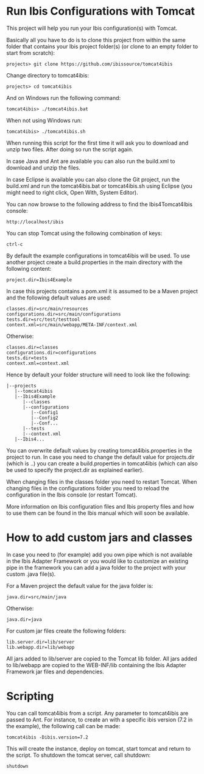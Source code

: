 # Run Ibis Configurations with Tomcat

This project will help you run your Ibis configuration(s) with Tomcat.

Basically all you have to do is to clone this project from within the same
folder that contains your Ibis project folder(s) (or clone to an empty folder
to start from scratch):

```
projects> git clone https://github.com/ibissource/tomcat4ibis
```

Change directory to tomcat4ibis:

```
projects> cd tomcat4ibis
```

And on Windows run the following command:

```
tomcat4ibis> ./tomcat4ibis.bat
```

When not using Windows run:

```
tomcat4ibis> ./tomcat4ibis.sh
```

When running this script for the first time it will ask you to download and
unzip two files. After doing so run the script again.

In case Java and Ant are available you can also run the build.xml to download
and unzip the files.

In case Eclipse is available you can also clone the Git project, run the
build.xml and run the tomcat4ibis.bat or tomcat4ibis.sh using Eclipse (you might
need to right click, Open With, System Editor).

You can now browse to the following address to find the Ibis4Tomcat4Ibis
console:

```
http://localhost/ibis
```

You can stop Tomcat using the following combination of keys: 

```
ctrl-c
```

By default the example configurations in tomcat4ibis will be used. To use
another project create a build.properties in the main directory with the following content:

```
project.dir=Ibis4Example
```

In case this projects contains a pom.xml it is assumed to be a Maven project and
the following default values are used:

```
classes.dir=src/main/resources
configurations.dir=src/main/configurations
tests.dir=src/test/testtool
context.xml=src/main/webapp/META-INF/context.xml
```

Otherwise:

```
classes.dir=classes
configurations.dir=configurations
tests.dir=tests
context.xml=context.xml
```

Hence by default your folder structure will need to look like the following:

```
|--projects
   |--tomcat4ibis
   |--Ibis4Example
      |--classes
      |--configurations
         |--Config1
         |--Config2
         |--Conf...
      |--tests
      |--context.xml
   |--Ibis4...
```

You can overwrite default values by creating tomcat4ibis.properties in the
project to run. In case you need to change the default value for projects.dir
(which is ..) you can create a build.properties in tomcat4ibis (which can also
be used to specify the project.dir as explained earlier).

When changing files in the classes folder you need to restart Tomcat. When
changing files in the configurations folder you need to reload the configuration
in the Ibis console (or restart Tomcat).

More information on Ibis configuration files and Ibis property files and how to
use them can be found in the Ibis manual which will soon be available.

# How to add custom jars and classes

In case you need to (for example) add you own pipe which is not available in the
Ibis Adapter Framework or you would like to customize an existing pipe in the
framework you can add a java folder to the project with your custom .java
 file(s).

For a Maven project the default value for the java folder is:

```
java.dir=src/main/java
```
Otherwise:

```
java.dir=java
```

For custom jar files create the following folders:


```
lib.server.dir=lib/server
lib.webapp.dir=lib/webapp
```

All jars added to lib/server are copied to the Tomcat lib folder. All jars added
to lib/webapp are copied to the WEB-INF/lib containing the Ibis Adapter
Framework jar files and dependencies.

# Scripting

You can call tomcat4ibis from a script. Any parameter to tomcat4ibis are passed to
Ant. For instance, to create an with a specific ibis version (7.2 in the example), 
the following call can be made:

```
tomcat4ibis -Dibis.version=7.2
```

This will create the instance, deploy on tomcat, start tomcat and return to the script.
To shutdown the tomcat server, call shutdown:

```
shutdown
```
